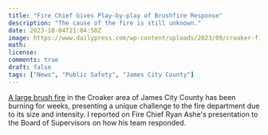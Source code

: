 ```yaml
---
title: "Fire Chief Gives Play-by-play of Brushfire Response"
description: "The cause of the fire is still unknown."
date: 2023-10-04T21:04:50Z
image: https://www.dailypress.com/wp-content/uploads/2023/09/croaker-fire-two.jpg?w=1521
math: 
license: 
comments: true
draft: false
tags: ["News", "Public Safety", "James City County"]
---
```


[A large brush fire](https://www.dailypress.com/2023/09/28/croaker-brush-fire-still-burning-could-be-even-longer-before-its-extinguised/) in the Croaker area of James City County has been burning for weeks, presenting a unique challenge to the fire department due to its size and intensity. I reported on Fire Chief Ryan Ashe's presentation to the Board of Supervisors on how his team responded.

